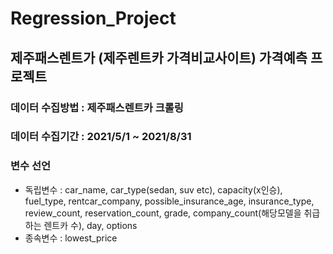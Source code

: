 # Regression_Project

## 제주패스렌트가 (제주렌트카 가격비교사이트) 가격예측 프로젝트

### 데이터 수집방법 : 제주패스렌트카 크롤링
### 데이터 수집기간 : 2021/5/1 ~ 2021/8/31
### 변수 선언
- 독립변수 : car_name, car_type(sedan, suv etc), capacity(x인승), fuel_type, rentcar_company, possible_insurance_age, insurance_type, review_count, reservation_count, grade, company_count(해당모델을 취급하는 렌트카 수), day, options
- 종속변수 : lowest_price
